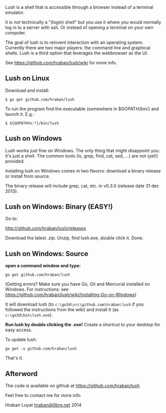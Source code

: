 Lush is a shell that is accessible through a browser instead of a terminal
emulator.

It is not technically a "(login) shell" but you use it where you would normally
log in to a server with ssh. Or instead of opening a terminal on your own computer.

The goal of lush is to reinvent interaction with an operating system. Currently
there are two major players: the command line and graphical shells. Lush is a
third option that leverages the webbrowser as the UI.

See https://github.com/hraban/lush/wiki for more info.

## Lush on Linux

Download and install:

    $ go get github.com/hraban/lush

To run the program find the executable (somewhere in $GOPATH/bin/) and launch
it. E.g.:

    $ ${GOPATH%%:*}/bin/lush

## Lush on Windows

Lush works just fine on Windows. The only thing that might disappoint you: it's just a shell. The common tools (ls, grep, find, cat, sed, ...) are not (yet!) provided.

Installing lush on Windows comes in two flavors: download a binary release or install from source.

The binary release will include grep, cat, etc. in v0.3.0 (release date 31 dec 2013).

## Lush on Windows: Binary (EASY!)

Go to:

http://github.com/hraban/lush/releases

Download the latest .zip. Unzip, find lush.exe, double click it. Done.

## Lush on Windows: Source

**open a command window and type:**

    go get github.com/hraban/lush

(Getting errors? Make sure you have Go, Git and Mercurial installed on Windows.
For instructions: see
https://github.com/hraban/lush/wiki/Installing-Go-on-Windows)

It will download lush (to `c:\go3d\src\github.com\hraban\lush` if you followed
the instructions from the wiki) and install it (as `c:\go3d\bin\lush.exe`).

**Run lush by double clicking the .exe!** Create a shortcut to your desktop for easy access.

To update lush:

    go get -u github.com/hraban/lush

That's it.

## Afterword

The code is available on github at https://github.com/hraban/lush

Feel free to contact me for more info

Hraban Luyat
hraban@0brg.net
2014
